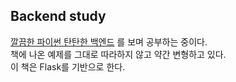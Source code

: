 ## Backend study
[깔끔한 파이썬 탄탄한 백엔드](http://www.yes24.com/Product/goods/68713424)
를 보며 공부하는 중이다.  
책에 나온 예제를 그대로 따라하지 않고 약간 변형하고 있다.  
이 책은 Flask를 기반으로 한다.
